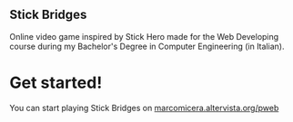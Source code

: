 ## Stick Bridges
Online video game inspired by Stick Hero made for the Web Developing course during my Bachelor's Degree in Computer Engineering (in Italian).

# Get started!
You can start playing Stick Bridges on [marcomicera.altervista.org/pweb](http://marcomicera.altervista.org/pweb/)
